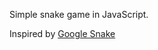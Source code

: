 Simple snake game in JavaScript.

Inspired by [Google Snake](https://www.google.com/search?q=snake)
